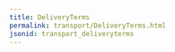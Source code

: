```yaml
---
title: DeliveryTerms
permalink: transport/DeliveryTerms.html
jsonid: transport_deliveryterms
---
```

